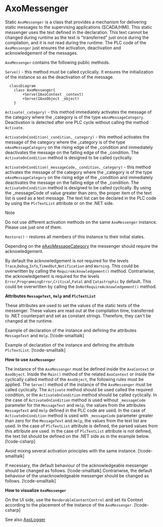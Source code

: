 # AxoMessenger

Static `AxoMessenger` is a class that provides a mechanism for delivering static messages to the supervising applications (SCADA/HMI). This static messenger uses the text defined in the declaration. This text cannot be changed during runtime as the text is "transferred" just once during the compilation, and it is not read during the runtime. The PLC code of the `AxoMessenger` just ensures the activation, deactivation and acknowledgement of the messages.  

`AxoMessenger` contains the following public methods. 

`Serve()` - this method must be called cyclically. It ensures the initialization of the instance so as the deactivation of the message.

```mermaid
  classDiagram
    class AxoMessenger{
        +Serve(IAxoContext _context)
        +Serve(IAxoObject _object)        
    }     
```

`Activate(_category)` - this method immediately activates the message of the category where the _category is of the type `eAxoMessageCategory`. Deactivation is detected after one PLC cycle without calling the method `Activate`.

`ActivateOnCondition(_condition,_category)` - this method activates the message of the category where the _category is of the type `eAxoMessageCategory` on the rising edge of the _condition and immediately deactivates the message on the falling edge of the _condition. The `ActivateOnCondition` method is designed to be called cyclically. 

`ActivateOnCondition(_messageCode,_condition,_category)` - this method activates the message of the category where the _category is of the type `eAxoMessageCategory` on the rising edge of the _condition and immediately deactivates the message on the falling edge of the _condition. The `ActivateOnCondition` method is designed to be called cyclically. By using the _messageCode of value greater than zero, the proper item of the text list is used as a text message. The text list can be declared in the PLC code by using the `PlcTextList` attribute or on the .NET side.

>[!NOTE] 
>Do not use different activation methods on the same `AxoMessenger` instance. Please use just one of them.

`Restore()` - restores all members of this instance to their initial states.

Depending on the [eAxoMessageCategory](/apictrl/abstractions/plc.AXOpen.Messaging.eAxoMessageCategory.html) the messenger should require the acknowledgement.

By default the acknowledgement is not required for the levels `Trace`,`Debug`,`Info`,`TimedOut`,`Notification` and `Warning`. 
This could be overwritten by calling the `RequireAcknowledgement()` method. 
Contrariwise, the acknowledgement is required for the levels `Error`,`ProgrammingError`,`Critical`,`Fatal` and `Catastrophic` by default. This could be overwritten by calling the `DoNotRequireAcknowledgement()` method. 

**Attributes `MessageText`, `Help` and `PlcTextList`**

These attributes are used to set the values of the static texts of the messenger. These values are read out at the compilation time, transferred to .NET counterpart and set as constant strings. Therefore, they can't be changed at the runtime.

Example of declaration of the instance and defining the attributes `MessageText` and `Help`.
[!code-smalltalk[](../../../src/integrations/ctrl/src/Examples/AXOpen.Messaging/AxoStaticMessengerDocuExample.st?name=MessageTextHelpDeclaration)]

Example of declaration of the instance and defining the attribute `PlcTextList`.
[!code-smalltalk[](../../../src/integrations/ctrl/src/Examples/AXOpen.Messaging/AxoStaticMessengerDocuExample.st?name=PlcTextListDeclaration)]

**How to use `AxoMessenger`**

The instance of the `AxoMessenger` must be defined inside the `AxoContext` or `AxoObject`. 
Inside the `Main()` method of the related `AxoContext` or inside the cyclically called method of the `AxoObject`, the following rules must be applied. The `Serve()` method of the instance of the `AxoMessenger` must be called cyclically.
The `Activate` method should be used called the required condition, or the `ActivateOnCondition` method should be called cyclically. 
In the case of `ActivateOnCondition` method is used without `_messageCode` parameter for the `MessageText` and `Help`, the values from the attributes `MessageText` and `Help` defined in the PLC code are used.
In the case of `ActivateOnCondition` method is used with `_messageCode` parameter greater than zero for the `MessageText` and `Help`, the values from the text list are used. 
In the case of `PlcTextList` attribute is defined, the parsed values from this attribute are used. In the case of `PlcTextList` attribute is not defined, the text list should be defined on the .NET side as in the example below.
[!code-csharp[](../../../src/integrations/src/AXOpen.Integrations/AXOpen.Messaging/AxoStaticMessengerDocuExample.cs?name=InitializationOfTheDotNetTextList)]

Avoid mixing several activation principles with the same instance.
[!code-smalltalk[](../../../src/integrations/ctrl/src/Examples/AXOpen.Messaging/AxoStaticMessengerDocuExample.st?name=MessengerCompleteExample)]

If necessary, the default behaviour of the acknowledgeable messenger should be changed as follows.
[!code-smalltalk[](../../../src/integrations/ctrl/src/Examples/AXOpen.Messaging/AxoStaticMessengerDocuExample.st?name=DoNotRequireAcknowledgement)]
Contrariwise, the default behaviour of the unacknowledgeable messenger should be changed as follows.
[!code-smalltalk[](../../../src/integrations/ctrl/src/Examples/AXOpen.Messaging/AxoStaticMessengerDocuExample.st?name=RequireAcknowledgement)]

**How to visualize `AxoMessenger`**

On the UI side, use the `RenderableContentControl` and set its Context according to the placement of the instance of the `AxoMessenger`.
[!code-csharp[](../../../src/integrations/src/AXOpen.Integrations.Blazor/Pages/DocuExamples/AxoMessagingStaticDocu.razor?name=RenderedView)]


See also [AxoLogger](../logging/AXOLOGGER.md#axologger-and-axomessenger)